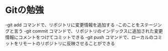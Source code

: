 # Gitの勉強　

-git add コマンドで、リポジトリに変更情報を追加する
 -このことをステージングと言う
-git commit コマンドで、リポジトリのインデックスに追加された変更情報にコメントをつけてコミットできる
-git push コマンドで、ローカルのコミットをリモートのリボジトリに反映させることができる 　


